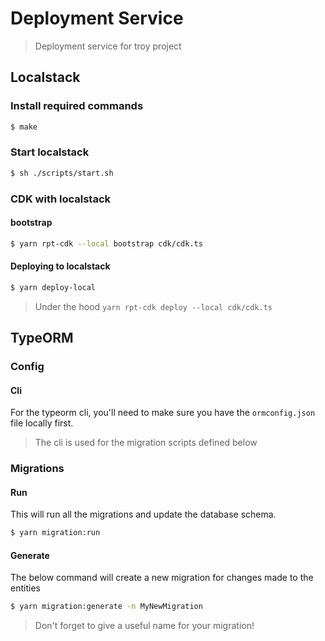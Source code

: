 # Deployment Service

> Deployment service for troy project

## Localstack

### Install required commands 

```bash
$ make
```

### Start localstack

```bash
$ sh ./scripts/start.sh
```

### CDK with localstack

#### bootstrap

```bash
$ yarn rpt-cdk --local bootstrap cdk/cdk.ts
```

#### Deploying to localstack

```bash
$ yarn deploy-local
```

> Under the hood `yarn rpt-cdk deploy --local cdk/cdk.ts`

## TypeORM

### Config

#### Cli

For the typeorm cli, you'll need to make sure you have the `ormconfig.json` file locally first.

> The cli is used for the migration scripts defined below

### Migrations

#### Run

This will run all the migrations and update the database schema.

```bash
$ yarn migration:run
```

#### Generate

The below command will create a new migration for changes made to the entities

```bash
$ yarn migration:generate -n MyNewMigration
```
> Don't forget to give a useful name for your migration!

